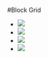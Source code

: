 #Block Grid

<ul class="small-block-grid-2 large-block-grid-4">
    <li><img class="th" src="../project-assets/img/demos/demo1.jpg"></li>
    <li><img class="th" src="../project-assets/img/demos/demo2.jpg"></li>
    <li><img class="th" src="../project-assets/img/demos/demo3.jpg"></li>
    <li><img class="th" src="../project-assets/img/demos/demo4.jpg"></li>
</ul>